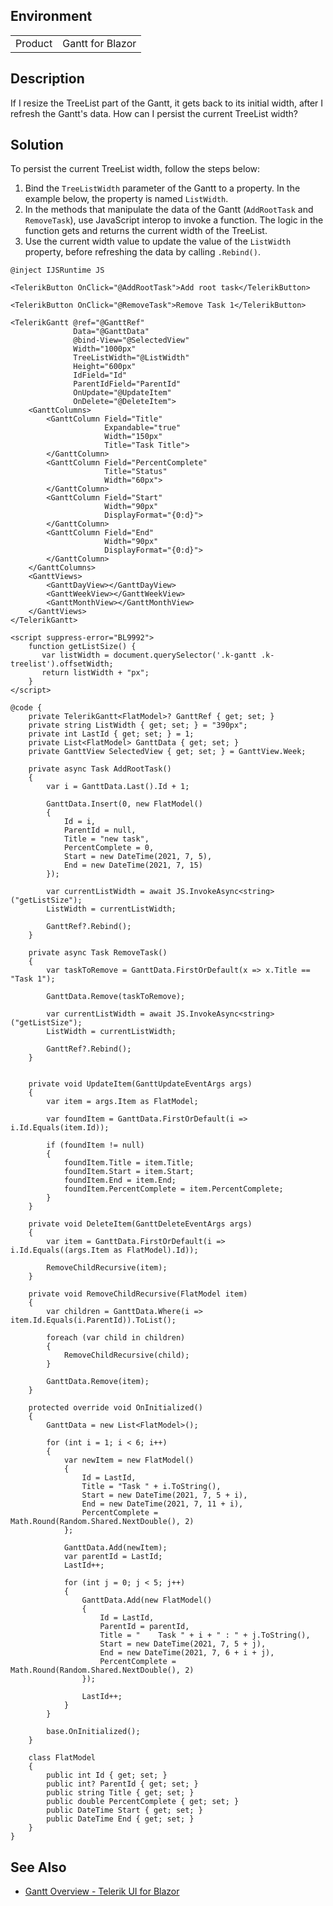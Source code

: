 
## Environment
<table>
<tbody>
<tr>
<td>Product</td>
<td>Gantt for Blazor</td>
</tr>
</tbody>
</table>

## Description

If I resize the TreeList part of the Gantt, it gets back to its initial width, after I refresh the Gantt's data. How can I persist the current TreeList width?

## Solution

To persist the current TreeList width, follow the steps below:

1. Bind the `TreeListWidth` parameter of the Gantt to a property. In the example below, the property is named `ListWidth`.
2. In the methods that manipulate the data of the Gantt (`AddRootTask` and `RemoveTask`), use JavaScript interop to invoke a function. The logic in the function gets and returns the current width of the TreeList.
3. Use the current width value to update the value of the `ListWidth` property, before refreshing the data by calling `.Rebind()`.

````RAZOR
@inject IJSRuntime JS

<TelerikButton OnClick="@AddRootTask">Add root task</TelerikButton>

<TelerikButton OnClick="@RemoveTask">Remove Task 1</TelerikButton>

<TelerikGantt @ref="@GanttRef"
              Data="@GanttData"
              @bind-View="@SelectedView"
              Width="1000px"
              TreeListWidth="@ListWidth"
              Height="600px"
              IdField="Id"
              ParentIdField="ParentId"
              OnUpdate="@UpdateItem"
              OnDelete="@DeleteItem">
    <GanttColumns>
        <GanttColumn Field="Title"
                     Expandable="true"
                     Width="150px"
                     Title="Task Title">
        </GanttColumn>
        <GanttColumn Field="PercentComplete"
                     Title="Status"
                     Width="60px">
        </GanttColumn>
        <GanttColumn Field="Start"
                     Width="90px"
                     DisplayFormat="{0:d}">
        </GanttColumn>
        <GanttColumn Field="End"
                     Width="90px"
                     DisplayFormat="{0:d}">
        </GanttColumn>
    </GanttColumns>
    <GanttViews>
        <GanttDayView></GanttDayView>
        <GanttWeekView></GanttWeekView>
        <GanttMonthView></GanttMonthView>
    </GanttViews>
</TelerikGantt>

<script suppress-error="BL9992">
    function getListSize() {
       var listWidth = document.querySelector('.k-gantt .k-treelist').offsetWidth;
       return listWidth + "px";
    }
</script>

@code {
    private TelerikGantt<FlatModel>? GanttRef { get; set; }
    private string ListWidth { get; set; } = "390px";
    private int LastId { get; set; } = 1;
    private List<FlatModel> GanttData { get; set; }
    private GanttView SelectedView { get; set; } = GanttView.Week;

    private async Task AddRootTask()
    {
        var i = GanttData.Last().Id + 1;

        GanttData.Insert(0, new FlatModel()
        {
            Id = i,
            ParentId = null,
            Title = "new task",
            PercentComplete = 0,
            Start = new DateTime(2021, 7, 5),
            End = new DateTime(2021, 7, 15)
        });

        var currentListWidth = await JS.InvokeAsync<string>("getListSize");
        ListWidth = currentListWidth;

        GanttRef?.Rebind();
    }

    private async Task RemoveTask()
    {
        var taskToRemove = GanttData.FirstOrDefault(x => x.Title == "Task 1");

        GanttData.Remove(taskToRemove);

        var currentListWidth = await JS.InvokeAsync<string>("getListSize");
        ListWidth = currentListWidth;

        GanttRef?.Rebind();
    }

    
    private void UpdateItem(GanttUpdateEventArgs args)
    {
        var item = args.Item as FlatModel;

        var foundItem = GanttData.FirstOrDefault(i => i.Id.Equals(item.Id));

        if (foundItem != null)
        {
            foundItem.Title = item.Title;
            foundItem.Start = item.Start;
            foundItem.End = item.End;
            foundItem.PercentComplete = item.PercentComplete;
        }
    }

    private void DeleteItem(GanttDeleteEventArgs args)
    {
        var item = GanttData.FirstOrDefault(i => i.Id.Equals((args.Item as FlatModel).Id));

        RemoveChildRecursive(item);
    }

    private void RemoveChildRecursive(FlatModel item)
    {
        var children = GanttData.Where(i => item.Id.Equals(i.ParentId)).ToList();

        foreach (var child in children)
        {
            RemoveChildRecursive(child);
        }

        GanttData.Remove(item);
    }

    protected override void OnInitialized()
    {
        GanttData = new List<FlatModel>();

        for (int i = 1; i < 6; i++)
        {
            var newItem = new FlatModel()
            {
                Id = LastId,
                Title = "Task " + i.ToString(),
                Start = new DateTime(2021, 7, 5 + i),
                End = new DateTime(2021, 7, 11 + i),
                PercentComplete = Math.Round(Random.Shared.NextDouble(), 2)
            };

            GanttData.Add(newItem);
            var parentId = LastId;
            LastId++;

            for (int j = 0; j < 5; j++)
            {
                GanttData.Add(new FlatModel()
                {
                    Id = LastId,
                    ParentId = parentId,
                    Title = "    Task " + i + " : " + j.ToString(),
                    Start = new DateTime(2021, 7, 5 + j),
                    End = new DateTime(2021, 7, 6 + i + j),
                    PercentComplete = Math.Round(Random.Shared.NextDouble(), 2)
                });

                LastId++;
            }
        }

        base.OnInitialized();
    }

    class FlatModel
    {
        public int Id { get; set; }
        public int? ParentId { get; set; }
        public string Title { get; set; }
        public double PercentComplete { get; set; }
        public DateTime Start { get; set; }
        public DateTime End { get; set; }
    }
}
````

## See Also

- [Gantt Overview - Telerik UI for Blazor](slug:gantt-overview)
